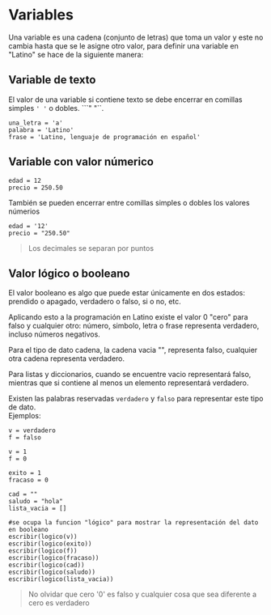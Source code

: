 # Variables

Una variable es una cadena \(conjunto de letras\) que toma un valor y este no cambia hasta que se le asigne otro valor, para definir una variable en "Latino" se hace de la siguiente manera:

## Variable de texto

El valor de una variable si contiene texto se debe encerrar en comillas simples `' '` o dobles. ```" "``.

```text
una_letra = 'a'
palabra = 'Latino'
frase = 'Latino, lenguaje de programación en español'
```

## Variable con valor númerico

```text
edad = 12
precio = 250.50
```

También se pueden encerrar entre comillas simples o dobles los valores númerios

```text
edad = '12'
precio = "250.50"
```

> Los decimales se separan por puntos

## Valor lógico o booleano

El valor booleano es algo que puede estar únicamente en dos estados: prendido o apagado, verdadero o falso, si o no, etc.

Aplicando esto a la programación en Latino existe el valor 0 "cero" para falso y cualquier otro: número, simbolo, letra o frase representa verdadero, incluso números negativos.

Para el tipo de dato cadena, la cadena vacia "", representa falso, cualquier otra cadena representa verdadero.

Para listas y diccionarios, cuando se encuentre vacio representará falso, mientras que si contiene al menos un elemento representará verdadero.

Existen las palabras reservadas `verdadero` y `falso` para representar este tipo de dato.  
Ejemplos:

```text
v = verdadero
f = falso

v = 1
f = 0

exito = 1
fracaso = 0

cad = ""
saludo = "hola"
lista_vacia = []

#se ocupa la funcion "lógico" para mostrar la representación del dato en booleano
escribir(logico(v))
escribir(logico(exito))
escribir(logico(f))
escribir(logico(fracaso))
escribir(logico(cad))
escribir(logico(saludo))
escribir(logico(lista_vacia))
```

> No olvidar que cero '0' es falso y cualquier cosa que sea diferente a cero es verdadero

